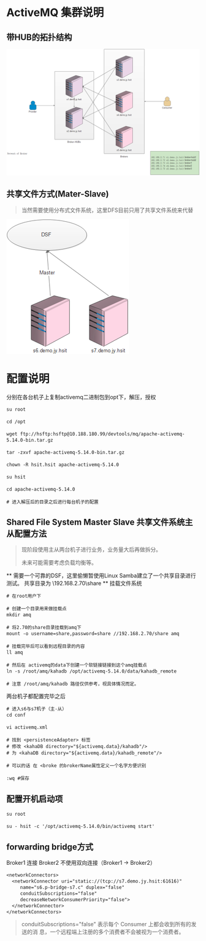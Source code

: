 # ActiveMQ 集群说明

## 带HUB的拓扑结构

![](/cn/install/images/activemq_network_or_broker.png)

## 共享文件方式\(Mater-Slave\)

> 当然需要使用分布式文件系统，这里DFS目前只用了共享文件系统来代替

![](/cn/install/images/activemq_shared_file_system_master_slave.png)

# 配置说明

分别在各台机子上复制activemq二进制包到opt下，解压，授权

```
su root

cd /opt

wget ftp://hsftp:hsftp@10.188.180.99/devtools/mq/apache-activemq-5.14.0-bin.tar.gz

tar -zxvf apache-activemq-5.14.0-bin.tar.gz

chown -R hsit.hsit apache-activemq-5.14.0

su hsit

cd apache-activemq-5.14.0

# 进入解压后的目录之后进行每台机子的配置

```

## Shared File System Master Slave 共享文件系统主从配置方法

> 现阶段使用主从两台机子进行业务，业务量大后再做拆分。
> 
> 未来可能需要考虑负载均衡等。

**
需要一个可靠的DSF，这里偷懒暂使用Linux Samba建立了一个共享目录进行测试。
共享目录为 \192.168.2.70\share
**
挂载文件系统

```
# 在root用户下

# 创建一个目录用来做挂载点
mkdir amq

# 将2.70的share目录挂载到amq下
mount -o username=share,password=share //192.168.2.70/share amq 

# 挂载完毕后可以看到远程目录的内容
ll amq

# 然后在 activemq的data下创建一个软链接链接到这个amq挂载点
ln -s /root/amq/kahadb /opt/activemq-5.14.0/data/kahadb_remote

# 注意 /root/amq/kahadb 路径仅供参考，视具体情况而定。

```

两台机子都配置完毕之后

```
# 进入s6与s7机子（主-从）
cd conf

vi activemq.xml

# 找到 <persistenceAdapter> 标签
# 修改 <kahaDB directory="${activemq.data}/kahadb"/>
# 为 <kahaDB directory="${activemq.data}/kahadb_remote"/>

# 可以的话 在 <broke 的brokerName属性定义一个名字方便识别

:wq #保存

```

## 配置开机启动项

```
su root

su - hsit -c '/opt/activemq-5.14.0/bin/activemq start'

```

## forwarding bridge方式

Broker1 连接 Broker2 不使用双向连接（Broker1 -&gt; Broker2）

```
<networkConnectors>
  <networkConnector uri="static://(tcp://s7.demo.jy.hsit:61616)"
     name="s6.p-bridge-s7.c" duplex="false"
     conduitSubscriptions="false"
     decreaseNetworkConsumerPriority="false">
  </networkConnector>
</networkConnectors>
```

> conduitSubscriptions="false" 表示每个 Consumer 上都会收到所有的发送的消
> 息，一个远程端上注册的多个消费者不会被视为一个消费者。

